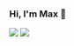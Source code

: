 ### Hi, I'm Max 👋
<a href="vasilenkomagic@gmail.com"> <img src="https://img.shields.io/badge/Gmail-D14836?style=for-the-badge&logo=gmail&logoColor=white"/></a>
<a href="https://www.linkedin.com/in/maksym-vasylenko-138340246/"><img src="https://img.shields.io/badge/LinkedIn-0077B5?style=for-the-badge&logo=linkedin&logoColor=white"/></a>

<!--
**MaxVasylenko90/MaxVasylenko90** is a ✨ _special_ ✨ repository because its `README.md` (this file) appears on your GitHub profile.

Here are some ideas to get you started:

- 🔭 I’m currently working on ...
- 🌱 I’m currently learning ...
- 👯 I’m looking to collaborate on ...
- 🤔 I’m looking for help with ...
- 💬 Ask me about ...
- 📫 How to reach me: ...
- 😄 Pronouns: ...
- ⚡ Fun fact: ...
-->
